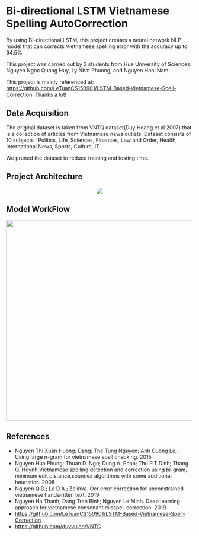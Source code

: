 # Bi-directional LSTM Vietnamese Spelling AutoCorrection
 By using Bi-directional LSTM, this project creates a neural network NLP model that can corrects Vietnamese spelling error with the accuracy up to 94.5%

 This project was carried out by 3 students from Hue University of Sciences: Nguyen Ngoc Quang Huy, Ly Nhat Phuong, and Nguyen Hoai Nam.
 
 This project is mainly referenced at: https://github.com/LeTuanCS150901/LSTM-Based-Vietnamese-Spell-Correction.
 Thanks a lot!

## Data Acquisition
The original dataset is taken from VNTQ dataset(Duy Hoang et al 2007) that is a collection of articles from Vietnamese news outlets. Dataset consists of 10 subjects : Politics, Life, Sciences, Finances, Law and Order, Health, International News, Sports, Culture, IT.

We pruned the dataset to reduce training and testing time.

## Project Architecture
<p align="center">
  <img src="C:\Users\Admin\Documents\GitHub\LSTM-Based-Vietnamese-Error-Correction\assets\fig_architure_01.png">
</p>

## Model WorkFlow
<p align="center">
  <img src="C:\Users\Admin\Documents\GitHub\LSTM-Based-Vietnamese-Error-Correction\assets\fig_bilstm_01.png"width="541" height="541">
</p>

## References
* Nguyen Thi Xuan Huong; Dang; The Tung Nguyen; Anh Cuong Le;. Using large n-gram for vietnamese spell checking. 2015
* Nguyen Hua Phung; Thuan D. Ngo; Dung A. Phan; Thu P.T Dinh; Thang Q. Huynh.Vietnamese spelling detection and correction using bi-gram, minimum edit distance,soundex algorithms with some additional heuristics. 2008
* Nguyen Q.D.; Le D.A.; Zelinka. Ocr error correction for unconstrained vietnamese handwritten text. 2019
* Nguyen Ha Thanh; Dang Tran Binh; Nguyen Le Minh. Deep learning approach for vietnamese consonant misspell correction. 2019
* https://github.com/LeTuanCS150901/LSTM-Based-Vietnamese-Spell-Correction
* https://github.com/duyvuleo/VNTC